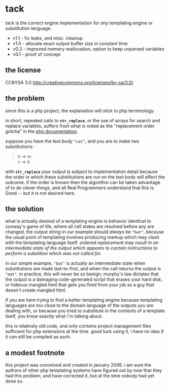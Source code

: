 tack
====

<p>tack is the <i>correct</i> engine implementation for <i>any</i> templating
engine or substitution language.</p>

<ul>
<li>v1.1 - fix leaks, and misc. cleanup</li>
<li>v1.0 - allocate exact output buffer size in constant time</li>
<li>v0.2 - improved memory reallocation, option to keep unparsed variables</li>
<li>v0.1 - proof of concept</li></ul>

the license
-----------

CCBYSA 3.0 http://creativecommons.org/licenses/by-sa/3.0/


the problem
-----------

<p>since this is a php project, the explanation will stick to php
terminology.</p>

<p>in short, repeated calls to <code><b>str_replace</b></code>, or the use of
arrays for search and replace variables, suffers from what is noted as the
"replacement order gotcha" in the <a href="http://php.net/str_replace">php
documentation</a>.</p>

<p>suppose you have the text body <code>"cat"</code>, and you are to make two
substitutions:</p>
<blockquote>b =&gt; m<br />c =&gt; b</blockquote>

<p>with <code><b>str_replace</b></code> your output is subject to implementation
detail because the order in which these substitutions are run on the text body
will affect the outcome. if the order is known then the algorithm can be taken
advantage of to do clever things, and all Real Programmers understand that this
is Good -- but it is not desired here.</p>


the solution
------------

<p>what is actually desired of a templating engine is behavior identical to
conway's game of life, where all cell states are resolved before any are
changed. the output string in our example should <i>always</i> be
<code>"bat"</code>, because the usual point of templating involves producing
markup which may clash with the templating language itself. <i>ordered
replacement may result in an intermediate state of the output which appears to
contain instructions to perform a substition which was not called for.</i></p>

<p>in our simple example, <code>"bat"</code> is actually an intermediate state
when substitutions are made last-to-first, and when the call returns the output
is <code>"mat"</code>. in practice, this will never be so benign; murphy's law
dictates that the output is a damaging code-generated script that erases your
hard disk, or hideous mangled html that gets you fired from your job as a guy
that doesn't create mangled html.</p>

<p>if you are here trying to find a better templating engine because templating
languages are too close to the domain language of the outputs you are dealing
with, or because you tried to substitute in the contents of a template itself,
you know exactly what i'm talking about.</p>

<p>this is relatively old code, and only contains project management files
sufficient for php extensions at the time. good luck using it, i have no idea
if it can still be compiled as such.</p>


a modest footnote
-----------------

<p>this project was conceived and created in january 2006. i am sure the authors
of other php templating systems have figured out by now that they had this
problem, and have corrected it, but at the time nobody had yet done so.</p>
